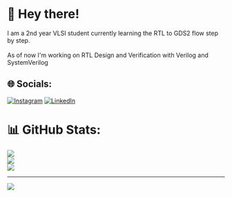 # 💫 Hey there!
I am a 2nd year VLSI student currently learning the RTL to GDS2 flow step by step.<br><br>As of now I'm working on RTL Design and Verification with Verilog and SystemVerilog


## 🌐 Socials:
[![Instagram](https://img.shields.io/badge/Instagram-%23E4405F.svg?logo=Instagram&logoColor=white)](https://instagram.com/poorav._.kun) [![LinkedIn](https://img.shields.io/badge/LinkedIn-%230077B5.svg?logo=linkedin&logoColor=white)](https://linkedin.com/in/poorav-kumar-0398a131b) 
# 📊 GitHub Stats:
![](https://github-readme-stats.vercel.app/api?username=PooravK&theme=tokyonight&hide_border=true&include_all_commits=false&count_private=false)<br/>
![](https://nirzak-streak-stats.vercel.app/?user=PooravK&theme=tokyonight&hide_border=true)<br/>
![](https://github-readme-stats.vercel.app/api/top-langs/?username=PooravK&theme=tokyonight&hide_border=true&include_all_commits=false&count_private=false&layout=compact)

---
[![](https://visitcount.itsvg.in/api?id=PooravK&icon=0&color=0)](https://visitcount.itsvg.in)

<!-- Proudly created with GPRM ( https://gprm.itsvg.in ) -->
